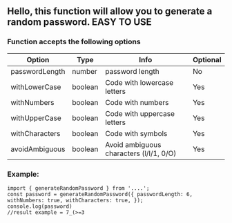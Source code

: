 ## Hello, this function will allow you to generate a random password. EASY TO USE

### Function accepts the following options

|   Option|  Type |  Info | Optional |
| ------------ | ------------ | ------------ | ------------ |
|  passwordLength  |  number  |  password length | No |
| withLowerCase   |  boolean  | Code with lowercase letters  |Yes |
|  withNumbers  |  boolean  |  Code with numbers | Yes |
| withUpperCase   |  boolean  |  Code with uppercase letters | Yes |
|  withCharacters  |  boolean  |  Code with symbols | Yes |
| avoidAmbiguous   | boolean   | Avoid ambiguous characters (l/I/1, 0/O)  | Yes |

### Example:

    import { generateRandomPassword } from '....';
    const password = generateRandomPassword({ passwordLength: 6, withNumbers: true, withCharacters: true, });
    console.log(password)
    //result example = 7_(>=3
